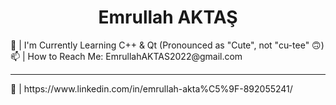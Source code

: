 <h1 align = "center">Emrullah AKTAŞ</h1>
🌱 | I'm Currently Learning C++ & Qt (Pronounced as "Cute", not "cu-tee" 🙃)<br>
📫 | How to Reach Me: EmrullahAKTAS2022@gmail.com
<hr>
🔗 | https://www.linkedin.com/in/emrullah-akta%C5%9F-892055241/
